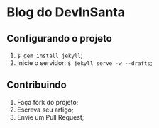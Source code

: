 # Blog do DevInSanta

## Configurando o projeto

1. `$ gem install jekyll`;
2. Inicie o servidor: `$ jekyll serve -w --drafts`;

## Contribuindo

1. Faça fork do projeto;
2. Escreva seu artigo;
3. Envie um Pull Request;
